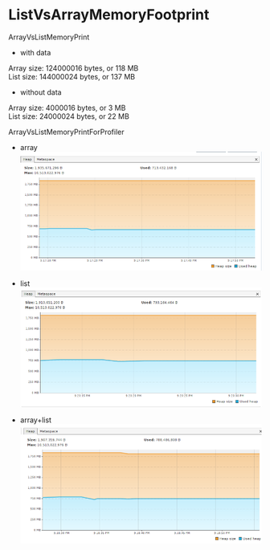 # ListVsArrayMemoryFootprint

ArrayVsListMemoryPrint 
* with data

Array size: 124000016 bytes, or 118 MB<br />
List size: 144000024 bytes, or 137 MB

* without data

Array size: 4000016 bytes, or 3 MB<br />
List size: 24000024 bytes, or 22 MB

ArrayVsListMemoryPrintForProfiler

* array
![array](https://github.com/YaroslavTir/ListVsArrayMemoryFootprint/blob/master/info/array.png)

* list
![list](https://github.com/YaroslavTir/ListVsArrayMemoryFootprint/blob/master/info/list.png)

* array+list
![array+list](https://github.com/YaroslavTir/ListVsArrayMemoryFootprint/blob/master/info/arrayAndList.png)
